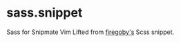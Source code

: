 sass.snippet
============
Sass for Snipmate Vim
Lifted from [firegoby's](https://github.com/firegoby/SASS-Snippets) Scss snippet.
